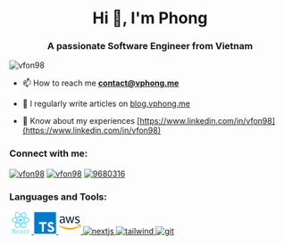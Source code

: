 <h1 align="center">Hi 👋, I'm Phong</h1>
<h3 align="center">A passionate Software Engineer from Vietnam</h3>

<p align="left">
  <img
    src="https://komarev.com/ghpvc/?username=vfon98&label=Profile%20views&color=8559b1&style=flat"
    alt="vfon98"
  />
</p>

- 📫 How to reach me **contact@vphong.me**

- 📝 I regularly write articles on [blog.vphong.me](blog.vphong.me)

- 📄 Know about my experiences [https://www.linkedin.com/in/vfon98](https://www.linkedin.com/in/vfon98)

<h3 align="left">Connect with me:</h3>
<p align="left">
  <a href="https://linkedin.com/in/vfon98" target="blank"
    ><img
      align="center"
      src="https://raw.githubusercontent.com/rahuldkjain/github-profile-readme-generator/master/src/images/icons/Social/linked-in-alt.svg"
      alt="vfon98"
      height="30"
      width="40"
  /></a>
  <a href="https://fb.com/vfon98" target="blank"
    ><img
      align="center"
      src="https://raw.githubusercontent.com/rahuldkjain/github-profile-readme-generator/master/src/images/icons/Social/facebook.svg"
      alt="vfon98"
      height="30"
      width="40"
  /></a>
  <a href="https://stackoverflow.com/users/9680316" target="blank"
    ><img
      align="center"
      src="https://raw.githubusercontent.com/rahuldkjain/github-profile-readme-generator/master/src/images/icons/Social/stack-overflow.svg"
      alt="9680316"
      height="30"
      width="40"
  /></a>
</p>

<h3 align="left">Languages and Tools:</h3>
<p align="left">
  <a href="https://reactjs.org/" target="_blank" rel="noreferrer">
    <img
      src="https://raw.githubusercontent.com/devicons/devicon/master/icons/react/react-original-wordmark.svg"
      alt="react"
      width="40"
      height="40"
    />
  </a>
  <a href="https://www.typescriptlang.org/" target="_blank" rel="noreferrer">
    <img
      src="https://raw.githubusercontent.com/devicons/devicon/master/icons/typescript/typescript-original.svg"
      alt="typescript"
      width="40"
      height="40"
    />
  </a>
  <a href="https://aws.amazon.com" target="_blank" rel="noreferrer">
    <img
      src="https://raw.githubusercontent.com/devicons/devicon/master/icons/amazonwebservices/amazonwebservices-original-wordmark.svg"
      alt="aws"
      width="40"
      height="40"
    />
  </a>
  <a href="https://nextjs.org/" target="_blank" rel="noreferrer">
    <img
      src="https://cdn.worldvectorlogo.com/logos/nextjs-2.svg"
      alt="nextjs"
      width="40"
      height="40"
    />
  </a>
  <a href="https://tailwindcss.com/" target="_blank" rel="noreferrer">
    <img
      src="https://www.vectorlogo.zone/logos/tailwindcss/tailwindcss-icon.svg"
      alt="tailwind"
      width="40"
      height="40"
    />
  </a>
  <a href="https://git-scm.com/" target="_blank" rel="noreferrer">
    <img
      src="https://www.vectorlogo.zone/logos/git-scm/git-scm-icon.svg"
      alt="git"
      width="40"
      height="40"
    />
  </a>
</p>

<!-- <p>
  &nbsp;<img
    align="center"
    src="https://github-readme-stats.vercel.app/api?username=vfon98&show_icons=true&theme=dark&locale=en"
    alt="vfon98"
  />
</p> -->
